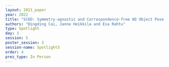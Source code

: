 ```yaml
---
layout: 2021_paper
year: 2022
title: "SC6D: Symmetry-agnostic and Correspondence-free 6D Object Pose Estimation"
authors: "Dingding Cai, Janne Heikkila and Esa Rahtu"
type: Spotlight
day: 3
session: 5
poster_session: 3
session-name: Spotlight5
order: 4
prez_type: In Person
---
```

